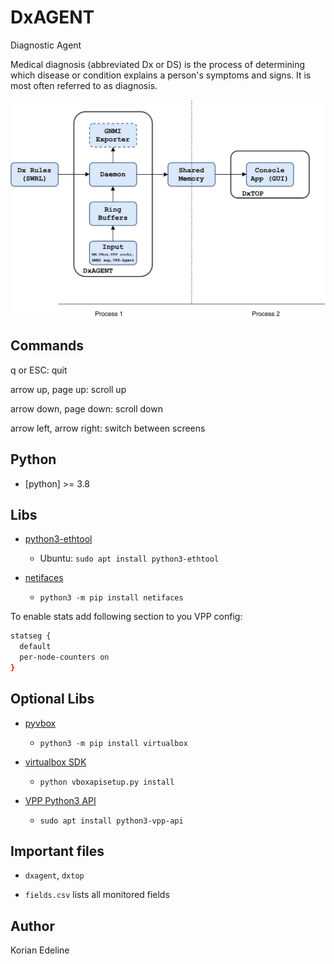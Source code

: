 # DxAGENT

Diagnostic Agent

Medical diagnosis (abbreviated Dx or DS) is the process of determining which disease
or condition explains a person's symptoms and signs. It is most often referred to as diagnosis.

![alt text](dxagent-sw.png "Architecture")

## Commands

q or ESC: quit

arrow up, page up: scroll up

arrow down, page down: scroll down

arrow left, arrow right: switch between screens

## Python

- [python] >= 3.8

## Libs

- [python3-ethtool](https://pypi.org/project/ethtool/)
   - Ubuntu: `sudo apt install python3-ethtool`

- [netifaces](https://pypi.org/project/netifaces/)
   - `python3 -m pip install netifaces`

To enable stats add following section to you VPP config:

  ```sh
  statseg {
  	default
  	per-node-counters on
  }
  ```
## Optional Libs

- [pyvbox](https://pypi.org/project/pyvbox/)
   - `python3 -m pip install virtualbox`

- [virtualbox SDK](https://www.virtualbox.org/wiki/Downloads)
   - `python vboxapisetup.py install`

- [VPP Python3 API](https://wiki.fd.io/view/VPP/Python_API)
   - `sudo apt install python3-vpp-api`

## Important files

- `dxagent`, `dxtop`

- `fields.csv` lists all monitored fields

## Author

Korian Edeline

